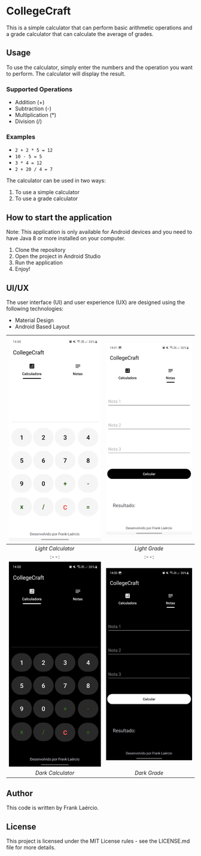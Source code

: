 # CollegeCraft

This is a simple calculator that can perform basic arithmetic operations and a grade calculator that can calculate the average of grades.

## Usage

To use the calculator, simply enter the numbers and the operation you want to perform. The calculator will display the result.

### Supported Operations

- Addition (+)
- Subtraction (-)
- Multiplication (\*)
- Division (/)

### Examples

- `2 + 2 * 5 = 12`
- `10 - 5 = 5`
- `3 * 4 = 12`
- `2 + 20 / 4 = 7`

The calculator can be used in two ways:

1. To use a simple calculator
2. To use a grade calculator

## How to start the application

Note: This application is only available for Android devices and you need to have Java 8 or more installed on your computer.

1. Clone the repository
2. Open the project in Android Studio
3. Run the application
4. Enjoy!

## UI/UX

The user interface (UI) and user experience (UX) are designed using the following technologies:

- Material Design
- Android Based Layout

| ![Light Calculator](assets/1.jpeg) | ![Light Grade](assets/2.jpeg)  |
| :--------------------------------: | :----------------------------: |
|         _Light Calculator_         |         _Light Grade_          |
|                :--:                |              :--:              |
|   ![Contact List](assets/3.jpeg)   | ![Contact List](assets/4.jpeg) |
|         _Dark Calculator_          |          _Dark Grade_          |

## Author

This code is written by Frank Laércio.

## License

This project is licensed under the MIT License rules - see the LICENSE.md file for more details.
